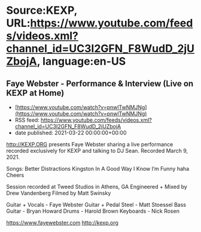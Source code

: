 # Source:KEXP, URL:https://www.youtube.com/feeds/videos.xml?channel_id=UC3I2GFN_F8WudD_2jUZbojA, language:en-US

## Faye Webster - Performance & Interview (Live on KEXP at Home)
 - [https://www.youtube.com/watch?v=pnwlTwNMJNg](https://www.youtube.com/watch?v=pnwlTwNMJNg)
 - RSS feed: https://www.youtube.com/feeds/videos.xml?channel_id=UC3I2GFN_F8WudD_2jUZbojA
 - date published: 2021-03-22 00:00:00+00:00

http://KEXP.ORG presents Faye Webster sharing a live performance recorded exclusively for KEXP and talking to DJ Sean. Recorded March 9, 2021.

Songs:
Better Distractions
Kingston
In A Good Way
I Know I’m Funny haha
Cheers

Session recorded at Tweed Studios in Athens, GA
Engineered + Mixed by Drew Vandenberg
Filmed by Matt Swinsky

Guitar + Vocals - Faye Webster
Guitar + Pedal Steel - Matt Stoessel
Bass Guitar - Bryan Howard
Drums - Harold Brown
Keyboards - Nick Rosen

https://www.fayewebster.com
http://kexp.org

